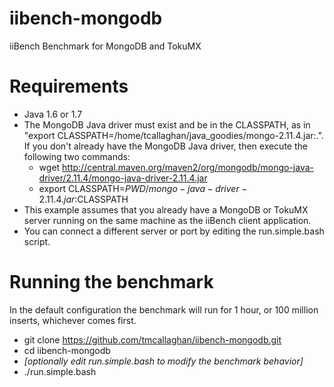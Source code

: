 iibench-mongodb
===============

iiBench Benchmark for MongoDB and TokuMX


Requirements
=====================

* Java 1.6 or 1.7
* The MongoDB Java driver must exist and be in the CLASSPATH, as in "export CLASSPATH=/home/tcallaghan/java_goodies/mongo-2.11.4.jar:.". If you don't already have the MongoDB Java driver, then execute the following two commands:
    * wget http://central.maven.org/maven2/org/mongodb/mongo-java-driver/2.11.4/mongo-java-driver-2.11.4.jar
    * export CLASSPATH=$PWD/mongo-java-driver-2.11.4.jar:$CLASSPATH
* This example assumes that you already have a MongoDB or TokuMX server running on the same machine as the iiBench client application.
* You can connect a different server or port by editing the run.simple.bash script. 


Running the benchmark
=====================

In the default configuration the benchmark will run for 1 hour, or 100 million inserts, whichever comes first.

* git clone https://github.com/tmcallaghan/iibench-mongodb.git
* cd iibench-mongodb
* *[optionally edit run.simple.bash to modify the benchmark behavior]*
* ./run.simple.bash
